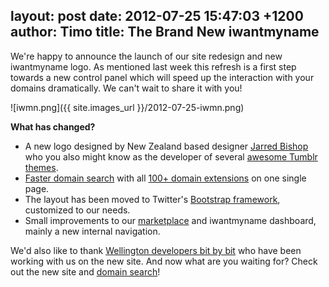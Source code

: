 layout: post
date: 2012-07-25 15:47:03 +1200
author: Timo
title: The Brand New iwantmyname
----

We're happy to announce the launch of our site redesign and new iwantmyname logo. As mentioned last week this refresh is a first step towards a new control panel which will speed up the interaction with your domains dramatically. We can't wait to share it with you!

![iwmn.png]({{ site.images_url }}/2012-07-25-iwmn.png)

**What has changed?**

*   A new logo designed by New Zealand based designer [Jarred Bishop](http://jarredbishop.info/) who you also might know as the developer of several [awesome Tumblr themes](https://iwantmyname.com/blog/2010/04/3-awesome-simple-tumblr-themes-designed-by-jarred-bishop.html).
*   [Faster domain search](https://iwantmyname.com/search) with all [100+ domain extensions](https://iwantmyname.com/domains) on one single page.
*   The layout has been moved to Twitter's [Bootstrap framework](http://twitter.github.com/bootstrap/), customized to our needs.
*   Small improvements to our [marketplace](https://iwantmyname.com/services) and iwantmyname dashboard, mainly a new internal navigation.

We'd also like to thank [Wellington developers bit by bit](http://bitbybit.io) who have been working with us on the new site. And now what are you waiting for? Check out the new site and [domain search](https://iwantmyname.com)!
